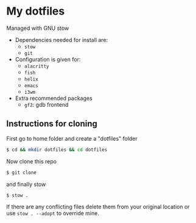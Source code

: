 # My dotfiles

Managed with GNU stow
- Dependencies needed for install are:
  * `stow`
  * `git`
- Configuration is given for:
  * `alacritty`
  * `fish`
  * `helix`
  * `emacs`
  * `i3wm`
- Extra recommended packages
  * `gf2`: gdb frontend

## Instructions for cloning
First go to home folder and create a "dotfiles" folder

```bash
$ cd && mkdir dotfiles && cd dotfiles
```
Now clone this repo

```bash
$ git clone
```

and finally stow
```bash
$ stow .
```
If there are any conflicting files delete them from your original location
or use `stow . --adopt` to override mine.


